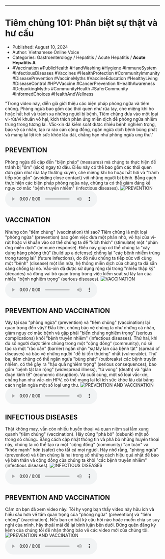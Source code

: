 
---

# Tiêm chủng 101: Phân biệt sự thật và hư cấu

- Published: August 10, 2024
- Author: Vietnamese Online Voice
- Categories: Gastroenterology / Hepatitis / Acute Hepatitis / **Acute Hepatitis A**
- #Vaccination #PublicHealth #HandWashing #Hygiene #ImmuneSystem #InfectiousDiseases #Vaccines #HealthProtection #CommunityImmunity #DiseasePrevention #VaccineMyths #VaccineEducation #HealthyLiving #DiseaseControl #HPVVaccine #CancerPrevention #HealthAwareness #DebunkingMyths #CommunityHealth #SaferCommunity #InformedChoices #HealthAndWellness

"Trong video này, diễn giả giới thiệu các biện pháp phòng ngừa và tiêm chủng. Phòng ngừa bao gồm các thói quen như rửa tay, che miệng khi ho hoặc hắt hơi và tránh xa những người bị bệnh. Tiêm chủng đưa vào một loại vi-rút/vi khuẩn vô hại, kích thích phản ứng miễn dịch để phòng ngừa nhiễm trùng trong tương lai. Vắc-xin đã kiểm soát được nhiều bệnh nghiêm trọng, bảo vệ cá nhân, tạo ra rào cản cộng đồng, ngăn ngừa dịch bệnh bùng phát và mang lại lợi ích sức khỏe lâu dài, chẳng hạn như phòng ngừa ung thư."


## PREVENTION

Phòng ngừa đề cập đến "biện pháp" (measures) mà chúng ta thực hiện để tránh bị "ốm" (sick) ngay từ đầu. Điều này có thể bao gồm các thói quen đơn giản như rửa tay thường xuyên, che miệng khi ho hoặc hắt hơi và "tránh tiếp xúc gần" (avoiding close contact) với những người bị bệnh. Bằng cách thực hiện các biện pháp phòng ngừa này, chúng ta có thể giảm đáng kể nguy cơ mắc "bệnh truyền nhiễm" (infectious diseases).
![PREVENTION](https://http-archiver-apis-production-80.schnworks.com/storage/images/transitions/2024-08-10/transition--8560914235-Montserrat-Bold-283593.jpg)
<audio controls>
    <source src="https://http-archiver-apis-production-80.schnworks.com/storage/storage/audio/file-12077777036.mp3" type="audio/mpeg">
</audio>



## VACCINATION

Nhưng còn "tiêm chủng" (vaccination) thì sao? Tiêm chủng là một loại "phòng ngừa" (prevention) bao gồm việc đưa một phần nhỏ, vô hại của vi-rút hoặc vi khuẩn vào cơ thể chúng ta để "kích thích" (stimulate) một "phản ứng miễn dịch" (immune response). Điều này giúp cơ thể chúng ta "xây dựng hàng phòng thủ" (build up a defense) chống lại "các bệnh nhiễm trùng trong tương lai" (future infections), do đó nếu chúng ta tiếp xúc với cùng một "bệnh" (disease) một lần nữa, hệ thống miễn dịch của chúng ta đã sẵn sàng chống lại nó. Vắc-xin đã được sử dụng rộng rãi trong "nhiều thập kỷ" (decades) và đóng vai trò quan trọng trong việc kiểm soát sự lây lan của nhiều "bệnh nghiêm trọng" (serious diseases).
![VACCINATION](https://http-archiver-apis-production-80.schnworks.com/storage/images/transitions/2024-08-10/transition--13920920633-Montserrat-Thin-9C27B0.jpg)
<audio controls>
    <source src="https://http-archiver-apis-production-80.schnworks.com/storage/storage/audio/file-36970402163.mp3" type="audio/mpeg">
</audio>



## PREVENTION AND VACCINATION

Vậy tại sao "phòng ngừa" (prevention) và "tiêm chủng" (vaccination) lại quan trọng đến vậy? Đầu tiên, chúng bảo vệ chúng ta như những cá nhân, giảm nguy cơ mắc bệnh và gặp phải "biến chứng nghiêm trọng" (serious complications) khỏi "bệnh truyền nhiễm" (infectious diseases). Thứ hai, khi đủ số người được tiêm chủng trong một "cộng đồng" (community), nó sẽ tạo ra một "rào cản" (barrier) ngăn chặn "sự lây lan của bệnh tật" (spread of diseases) và bảo vệ những người "dễ bị tổn thương" nhất (vulnerable). Thứ ba, tiêm chủng có thể ngăn ngừa "bùng phát" (outbreaks) các bệnh truyền nhiễm, có thể gây ra "hậu quả nghiêm trọng" (serious consequences), bao gồm "bệnh tật lan rộng" (widespread illness), "tử vong" (death) và "gián đoạn kinh tế" (economic disruption). Và cuối cùng, một số loại vắc-xin, chẳng hạn như vắc-xin HPV, có thể mang lại lợi ích sức khỏe lâu dài bằng cách ngăn ngừa một số loại ung thư.
![PREVENTION AND VACCINATION](https://http-archiver-apis-production-80.schnworks.com/storage/images/transitions/2024-08-10/transition--30935746393-Montserrat-Medium-512DA8.jpg)
<audio controls>
    <source src="https://http-archiver-apis-production-80.schnworks.com/storage/storage/audio/file-36287365222.mp3" type="audio/mpeg">
</audio>



## INFECTIOUS DISEASES

Thật không may, vẫn còn nhiều huyền thoại và quan niệm sai lầm xung quanh "tiêm chủng" (vaccination). Hãy cùng "phá bỏ" (debunk) một số trong số chúng:. Bằng cách cập nhật thông tin và phá bỏ những huyền thoại này, chúng ta có thể tạo ra một "cộng đồng" (community) "an toàn" và "khỏe mạnh" hơn (safer) cho tất cả mọi người. Hãy nhớ rằng, "phòng ngừa" (prevention) và tiêm chủng là hai trong số những cách hiệu quả nhất để bảo vệ bản thân và cộng đồng của chúng ta khỏi "các bệnh truyền nhiễm" (infectious diseases).
![INFECTIOUS DISEASES](https://http-archiver-apis-production-80.schnworks.com/storage/images/transitions/2024-08-10/transition-13443329555-Montserrat-Thin-7B1FA2.jpg)
<audio controls>
    <source src="https://http-archiver-apis-production-80.schnworks.com/storage/storage/audio/file-18687356126.mp3" type="audio/mpeg">
</audio>



## PREVENTION AND VACCINATION

Cảm ơn bạn đã xem video này. Tôi hy vọng bạn thấy video này hữu ích và hiểu sâu hơn về tầm quan trọng của "phòng ngừa" (prevention) và "tiêm chủng" (vaccination). Nếu bạn có bất kỳ câu hỏi nào hoặc muốn chia sẻ suy nghĩ của mình, hãy thoải mái để lại bình luận bên dưới. Đừng quên đăng ký kênh của chúng tôi để nhận thông báo về các video mới của chúng tôi.
![PREVENTION AND VACCINATION](https://http-archiver-apis-production-80.schnworks.com/storage/images/transitions/2024-08-10/transition--9504919495-Montserrat-SemiBold-512DA8.jpg)
<audio controls>
    <source src="https://http-archiver-apis-production-80.schnworks.com/storage/storage/audio/file-23846965462.mp3" type="audio/mpeg">
</audio>

